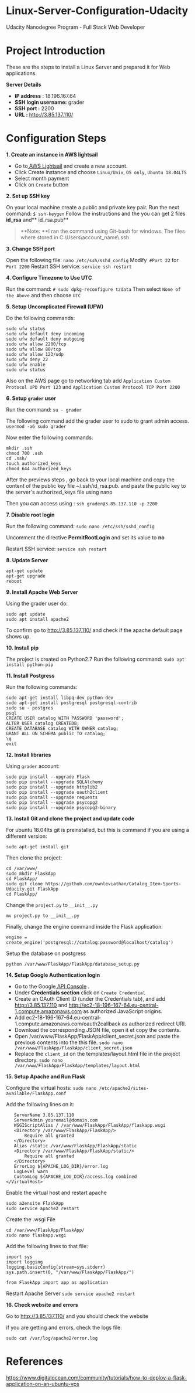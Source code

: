 # Linux-Server-Configuration-Udacity
Udacity Nanodegree Program - Full Stack Web Developer
# **Project Introduction**

These are the steps to install a Linux Server and prepared it for Web applications.

**Server Details**
- **IP address** : 18.196.167.64
- **SSH login username:** grader
- **SSH port :** 2200
- **URL :** http://3.85.137.110/

# Configuration Steps

**1. Create an instance in AWS lightsail**

- Go to[ AWS Lightsail](https://lightsail.aws.amazon.com/ " AWS Lightsail") and create a new account.
- Click Create instance and choose `Linux/Unix`, `OS only`, `Ubuntu 18.04LTS`
- Select month payment
- Click on `Create` button


**2. Set up SSH key**

On your local machine create a public and private key pair.
Run the next command:
`$ ssh-keygen`
Follow the instructions and the you can get 2 files **id_rsa** and** id_rsa.pub**
> **Note: **I ran the command using Git-bash for windows. The files where stored in C:\Users\account_name\\.ssh


**3. Change SSH port**

Open the following file:
    `nano /etc/ssh/sshd_config`
Modify` #Port 22` for `Port 2200`
Restart SSH service: `service ssh restart`


**4. Configure Timezone to Use UTC**

Run the command:
`# sudo dpkg-reconfigure tzdata`
Then select `None of the Above` and then choose `UTC`


**5. Setup Uncomplicated Firewall  (UFW)**

Do the following commands:
```
sudo ufw status
sudo ufw default deny incoming
sudo ufw default deny outgoing
sudo ufw allow 2200/tcp
sudo ufw allow 80/tcp
sudo ufw allow 123/udp
sudo ufw deny 22
sudo ufw enable
sudo ufw status
```
Also on the AWS page go to networking tab add `Application Custom Protocol UPD Port 123` and `Application Custom Protocol TCP Port 2200`


**6. Setup `grader` user**

Run the command:
`su - grader`

The following command add the grader user to sudo to grant admin access.
`usermod -aG sudo grader`

Now enter the following commands:
```
mkdir .ssh
chmod 700 .ssh
cd .ssh/
touch authorized_keys
chmod 644 authorized_keys
```
After the previews steps , go back to your local machine and copy the content of the public key file ~/.ssh/id_rsa.pub.  and paste the public key to the server's authorized_keys file using nano

Then you can access using :
`ssh grader@3.85.137.110 -p 2200`

**7. Disable root login**

Run the following command:
`sudo nano /etc/ssh/sshd_config`

Uncomment the directive **PermitRootLogin** and set its value to **no**

Restart SSH service: `service ssh restart`


**8. Update Server**

```
apt-get update 
apt-get upgrade
reboot
```


**9. Install Apache Web Server**

Using the grader user do:
```
sudo apt update
sudo apt install apache2
```
To confirm go to http://3.85.137.110/ and check if the apache default page shows up.


**10. Install pip**

The project is created on Python2.7
Run the following command:
`sudo apt install python-pip`


**11. Install Postgress**

Run the following commands:

```
sudo apt-get install libpq-dev python-dev
sudo apt-get install postgresql postgresql-contrib
sudo su - postgres
psql
CREATE USER catalog WITH PASSWORD 'password';
ALTER USER catalog CREATEDB;
CREATE DATABASE catalog WITH OWNER catalog;
GRANT ALL ON SCHEMA public TO catalog;
\q
exit
```


**12. Install libraries**

Using `grader` account:

```
sudo pip install --upgrade Flask 
sudo pip install --upgrade SQLAlchemy  
sudo pip install --upgrade httplib2  
sudo pip install --upgrade oauth2client  
sudo pip install --upgrade requests   
sudo pip install --upgrade psycopg2   
sudo pip install --upgrade psycopg2-binary

```


**13. Install Git and clone the project and update code**

For ubuntu 18.04lts git is preinstalled, but this is command if you are using a different version:

`sudo apt-get install git`

Then clone the project:
```
cd /var/www/
sudo mkdir FlaskApp
cd FlaskApp/
sudo git clone https://github.com/ownleviathan/Catalog_Item-Sports-Udacity.git FlaskApp
cd FlaskApp/
```
Change the `project.py` to `__init__.py`

`mv project.py to __init__.py`

Finally, change the engine command inside the Flask application:

`engine = create_engine('postgresql://catalog:password@localhost/catalog')`

Setup the database on postgress

`python /var/www/FlaskApp/FlaskApp/database_setup.py`


**14. Setup Google Authentication login**

- Go to the Google[ API Console](https://console.developers.google.com/project/_/apiui/apis/library " API Console")  .
- Under **Credentials section** click on `Create Credential` 
- Create an OAuth Client ID (under the Credentials tab), and add http://3.85.137.110 and http://ec2-18-196-167-64.eu-central-1.compute.amazonaws.com as authorized JavaScript origins.
- Add ec2-18-196-167-64.eu-central-1.compute.amazonaws.com/oauth2callback as authorized redirect URI.
- Download the corresponding JSON file, open it et copy the contents.
- Open /var/www/FlaskApp/FlaskApp/client_secret.json and paste the previous contents into the this file.
`sudo nano /var/www/FlaskApp/FlaskApp/client_secret.json `
- Replace the `client_id` on the templates/layout.html file in the project directory.
`sudo nano /var/www/FlaskApp/FlaskApp/templates/layout.html`


**15. Setup Apache and Run Flask**

Configure the virtual hosts:
`sudo nano /etc/apache2/sites-available/FlaskApp.conf`

Add the following lines on it:
```
   ServerName 3.85.137.110
   ServerAdmin youremail@domain.com
   WSGIScriptAlias / /var/www/FlaskApp/FlaskApp/flaskapp.wsgi
   <Directory /var/www/FlaskApp/FlaskApp/>
       Require all granted
   </Directory>
   Alias /static /var/www/FlaskApp/FlaskApp/static
   <Directory /var/www/FlaskApp/FlaskApp/static/>
       Require all granted
   </Directory>
   ErrorLog ${APACHE_LOG_DIR}/error.log
   LogLevel warn
   CustomLog ${APACHE_LOG_DIR}/access.log combined
</VirtualHost>

```

Enable the virtual host and restart apache

```
sudo a2ensite FlaskApp
sudo service apache2 restart
```

Create the .wsgi File

```
cd /var/www/FlaskApp/FlaskApp/
sudo nano flaskapp.wsgi
```
Add the following lines to that file:

```
import sys
import logging
logging.basicConfig(stream=sys.stderr)
sys.path.insert(0, "/var/www/FlaskApp/FlaskApp/")

from FlaskApp import app as application
```
Restart Apache Server
`sudo service apache2 restart`


**16. Check website and errors**

Go to http://3.85.137.110/ and you should check the website

if you are getting and errors, check the logs file:

`sudo cat /var/log/apache2/error.log`



# References
https://www.digitalocean.com/community/tutorials/how-to-deploy-a-flask-application-on-an-ubuntu-vps
